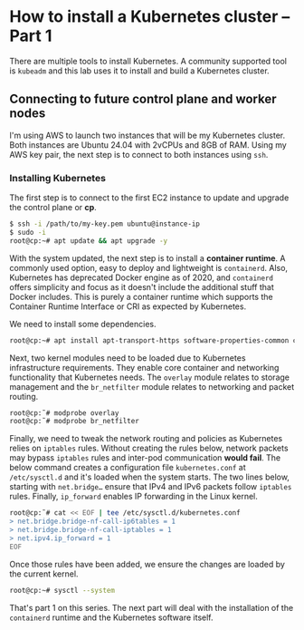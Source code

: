 # How to install a Kubernetes cluster – Part 1
There are multiple tools to install Kubernetes. A community supported tool is `kubeadm` and this lab uses it to install and build a Kubernetes cluster.

## Connecting to future control plane and worker nodes
I'm using AWS to launch two instances that will be my Kubernetes cluster. Both instances are Ubuntu 24.04 with 2vCPUs and 8GB of RAM. Using my AWS key pair, the next step is to connect to both instances using `ssh`.

### Installing Kubernetes
The first step is to connect to the first EC2 instance to update and upgrade the control plane or **cp**.
```bash
$ ssh -i /path/to/my-key.pem ubuntu@instance-ip
$ sudo -i
root@cp:~# apt update && apt upgrade -y
```

With the system updated, the next step is to install a **container runtime**. A commonly used option, easy to deploy and lightweight is `containerd`. Also, Kubernetes has deprecated Docker engine as of 2020, and `containerd` offers simplicity and focus as it doesn't include the additional stuff that Docker includes. This is purely a container runtime which supports the Container Runtime Interface or CRI as expected by Kubernetes.

We need to install some dependencies.
```bash
root@cp:~# apt install apt-transport-https software-properties-common ca-certificates socat -y
```

Next, two kernel modules need to be loaded due to Kubernetes infrastructure requirements. They enable core container and networking functionality that Kubernetes needs. The `overlay` module relates to storage management and the `br_netfilter` module relates to networking and packet routing.
```bash
root@cp:˜# modprobe overlay
root@cp:˜# modprobe br_netfilter
```

Finally, we need to tweak the network routing and policies as Kubernetes relies on `iptables` rules. Without creating the rules below, network packets may bypass `iptables` rules and inter-pod communication **would fail**.
The below command creates a configuration file `kubernetes.conf` at `/etc/sysctl.d` and it's loaded when the system starts. The two lines below, starting with `net.bridge…` ensure that IPv4 and IPv6 packets follow `iptables` rules. Finally, `ip_forward` enables IP forwarding in the Linux kernel.

```bash
root@cp:˜# cat << EOF | tee /etc/sysctl.d/kubernetes.conf
> net.bridge.bridge-nf-call-ip6tables = 1
> net.bridge.bridge-nf-call-iptables = 1
> net.ipv4.ip_forward = 1
EOF
```
Once those rules have been added, we ensure the changes are loaded by the current kernel.
```bash
root@cp:~# sysctl --system
```
That's part 1 on this series. The next part will deal with the installation of the `containerd` runtime and the Kubernetes software itself.
